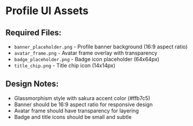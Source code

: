 # Profile UI Assets

## Required Files:

- `banner_placeholder.png` - Profile banner background (16:9 aspect ratio)
- `avatar_frame.png` - Avatar frame overlay with transparency
- `badge_placeholder.png` - Badge icon placeholder (64x64px)
- `title_chip.png` - Title chip icon (14x14px)

## Design Notes:

- Glassmorphism style with sakura accent color (#ffb7c5)
- Banner should be 16:9 aspect ratio for responsive design
- Avatar frame should have transparency for layering
- Badge and title icons should be small and subtle
